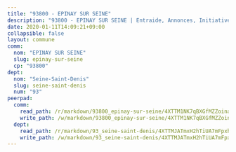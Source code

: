 ```yaml
---
title: "93800 - EPINAY SUR SEINE"
description: "93800 - EPINAY SUR SEINE | Entraide, Annonces, Initiatives"
date: 2020-01-11T14:09:21+09:00
collapsible: false
layout: commune
comm:
  nom: "EPINAY SUR SEINE"
  slug: epinay-sur-seine
  cp: "93800"
dept:
  nom: "Seine-Saint-Denis"
  slug: seine-saint-denis
  num: "93"
peerpad:
  comm:
    read_path: /r/markdown/93800_epinay-sur-seine/4XTTM1NK7qBXGfMZZoinaHCoTD5MRFi33XYeeZthdaJKxrp4x
    write_path: /w/markdown/93800_epinay-sur-seine/4XTTM1NK7qBXGfMZZoinaHCoTD5MRFi33XYeeZthdaJKxrp4x-K3TgUfQ9ssaXopvV7KVxkpXX2WRrxqRUGVXgsvAA5fpceZ4kdjpTx8GaHmPjbkFfvhyQ8Q7cLFwMQyBDcCmFp8ptWStLdU2ntcyygos4nuWLLCUcTunUKFz8rZDEt5ACUFFnzZCc
  dept:
    read_path: /r/markdown/93_seine-saint-denis/4XTTMJATmxH2hTiUA7mFpxh7CX7ayP5AC3AMkrp1RRZr6wE4j
    write_path: /w/markdown/93_seine-saint-denis/4XTTMJATmxH2hTiUA7mFpxh7CX7ayP5AC3AMkrp1RRZr6wE4j-K3TgUd8Pn1uMNKaHyngd5dLuNAy8KB6fwyvTeS1YNQweEEHnCzVqDnZechADXoiryRmnbLrLv7Coo3ksTRUjofAah3tkg8E32s9nr8Bbk211FDc1gzs64Pt6RhgCvgXto3zmE3NT
---
```


